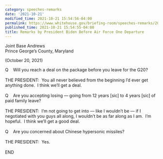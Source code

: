 ```yaml
---
category: speeches-remarks
date: '2021-10-21'
modified_time: 2021-10-21 15:54:56-04:00
permalink: https://www.whitehouse.gov/briefing-room/speeches-remarks/2021/10/21/remarks-by-president-biden-before-air-force-one-departure-9/
published_time: 2021-10-21 15:54:55-04:00
title: Remarks by President Biden Before Air Force One Departure
---
```

 
Joint Base Andrews  
Prince George’s County, Maryland

(October 20, 2021)

Q    Will you reach a deal on the package before you leave for the
G20?  
   
THE PRESIDENT:  You all never believed from the beginning I’d ever get
anything done.  I think we’ll get a deal.  
   
Q    Are you accepting losing — going from 12 years \[sic\] to 4 years
\[sic\] of paid family leave?  
   
THE PRESIDENT:  I’m not going to get into — like I wouldn’t be — if I
negotiated with you guys all along, I wouldn’t be as far along as I am. 
I’m hopeful.  I think we’ll get a good deal.  
   
Q    Are you concerned about Chinese hypersonic missiles?  
   
THE PRESIDENT:  Yes.  
   
END
